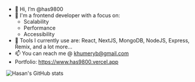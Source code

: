 - 👋 Hi, I’m @has9800
- 🔨 I'm a frontend developer with a focus on:
  - Scalability
  - Performance
  - Accessibility
- 🧰 Tools I currently use are: React, NextJS, MongoDB, NodeJS, Express, Remix, and a lot more...
- 📫 You can reach me @ khumeryb@gmail.com
- Portfolio: https://www.has9800.vercel.app

![Hasan's GitHub stats](https://github-readme-stats.vercel.app/api?username=has9800&hide=contribs,stars&theme=codeSTACKr&show_icons=true&count_private=true)
